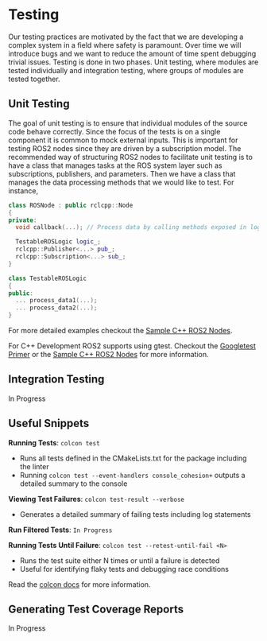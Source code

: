 # Testing
Our testing practices are motivated by the fact that we are developing a complex system in a field where safety is paramount.
Over time we will introduce bugs and we want to reduce the amount of time spent debugging trivial issues.
Testing is done in two phases. Unit testing, where modules are tested individually and integration testing, where groups of modules are tested together.

## Unit Testing
The goal of unit testing is to ensure that individual modules of the source code behave correctly.
Since the focus of the tests is on a single component it is common to mock external inputs.
This is important for testing ROS2 nodes since they are driven by a subscription model.
The recommended way of structuring ROS2 nodes to facilitate unit testing is to have a class that manages tasks at the ROS system layer such as subscriptions, publishers, and parameters.
Then we have a class that manages the data processing methods that we would like to test.
For instance,
```cpp
class ROSNode : public rclcpp::Node
{
private:
  void callback(...); // Process data by calling methods exposed in logic_

  TestableROSLogic logic_;
  rclcpp::Publisher<...> pub_;
  rclcpp::Subscription<...> sub_;
}

class TestableROSLogic
{
public:
  ... process_data1(...);
  ... process_data2(...);
}
```
For more detailed examples checkout the [Sample C++ ROS2 Nodes](../src/samples/).

For C++ Development ROS2 supports using gtest. Checkout the [Googletest Primer](https://google.github.io/googletest/primer.html) or the [Sample C++ ROS2 Nodes](../src/samples/) for more information.

## Integration Testing
In Progress

## Useful Snippets
**Running Tests**: `colcon test`
- Runs all tests defined in the CMakeLists.txt for the package including the linter
- Running `colcon test --event-handlers console_cohesion+` outputs a detailed summary to the console

**Viewing Test Failures**: `colcon test-result --verbose`
- Generates a detailed summary of failing tests including log statements

**Run Filtered Tests**: `In Progress`

**Running Tests Until Failure**: `colcon test --retest-until-fail <N>`
- Runs the test suite either N times or until a failure is detected
- Useful for identifying flaky tests and debugging race conditions

Read the [colcon docs](https://colcon.readthedocs.io/en/released/reference/verb/test.html) for more information.

## Generating Test Coverage Reports
In Progress